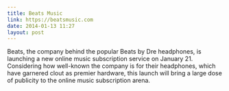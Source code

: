 ```yaml
---
title: Beats Music
link: https://beatsmusic.com
date: 2014-01-13 11:27
layout: post
---
```

Beats, the company behind the popular Beats by Dre headphones, is launching a new online music subscription service on January 21. Considering how well-known the company is for their headphones, which have garnered clout as premier hardware, this launch will bring a large dose of publicity to the online music subscription arena. 